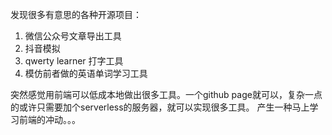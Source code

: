 发现很多有意思的各种开源项目：

1. 微信公众号文章导出工具
2. 抖音模拟
3. qwerty learner 打字工具
4. 模仿前者做的英语单词学习工具

突然感觉用前端可以低成本地做出很多工具。一个github page就可以，复杂一点的或许只需要加个serverless的服务器，就可以实现很多工具。
产生一种马上学习前端的冲动。。。

